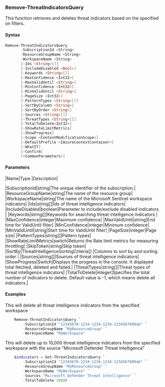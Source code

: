 ### Remove-ThreatIndicatorsQuery

This function retrieves and deletes threat indicators based on the specified on filters.

#### Syntax
```PowerShell
Remove-ThreatIndicatorsQuery
       -SubscriptionId <String>
       -ResourceGroupName <String>
       -WorkspaceName <String>
       [-Ids <String>[]]
       [-IncludeDisabled <Bool>]
       [-Keywords <String>[]]
       [-MaxConfidence <Int32>]
       [-MaxValidUntil <String>]
       [-MinConfidence <Int32>]
       [-MinValidUntil <String>]
       [-PageSize <Int32>]
       [-PatternTypes <String>[]]
       [-SortByColumn <String>]
       [-SortByOrder <String>]
       [-Sources <String>[]]
       [-ThreatTypes <String>[]]
       [-TotalToDelete<Int32>]
       [-ShowRateLimitMetrics]
       [-ShowProgress]
       [-Scope <ContextModificationScope>]
       [-DefaultProfile <IAzureContextContainer>]
       [-WhatIf]
       [-Confirm]
       [<CommonParameters>]
```

#### Parameters
|Name|Type |Description|

|SubscriptionId|string|The unique identifier of the subscription.|
|ResourceGroupName|string|The name of the resource group|
|WorkspaceName|string|The name of the Microsoft Sentinel workspace indicators|
|Ids|string[]|Ids of threat intelligence indicators|
|IncludeDisabled|boolean|Parameter to include/exclude disabled indicators |
|Keywords|string[]|Keywords for searching threat intelligence indicators |
|MaxConfidence|integer|Maximum confidence|
|MaxValidUntil|string|End time for ValidUntil filter|
|MinConfidence|integer|Minimum confidence|
|MinValidUntil|string|Start time for ValidUntil filter|
|PageSize|integer|Page size|
|PatternTypes|string[]|Pattern types|
|ShowRateLimitMetrics|switch|Returns the Rate limit metrics for measuring throttling|
|SkipToken|string|Skip token|
|SortBy|ThreatIntelligenceSortingCriteria[] |Columns to sort by and sorting order |
|Sources|string[]|Sources of threat intelligence indicators|
|ShowProgress|Switch|Displays the progress in the console. It displayed total fetched, deleted and failed.|
|ThreatTypes|string[]|Threat types of threat intelligence indicators|
|TotalToDelete|integer|Specifies the total number of indicators to delete. Default value is -1, which means delete all indicators.|


#### Examples

This will delete all threat intelligence indicators from the specified workspace
```powershell
    Remove-ThreatIndicatorsQuery `
        -SubscriptionId "12345678-1234-1234-1234-1234567890ab" `
        -ResourceGroupName "MyResourceGroup" `
        -WorkspaceName "MyWorkspace"
```

This will delete up to 10,000 threat intelligence indicators from the specified workspace with the source "Microsoft Defender Threat Intelligence"
```powershell
    $indicators = Get-ThreatIndicatorsQuery `
        -SubscriptionId "12345678-1234-1234-1234-1234567890ab" `
        -ResourceGroupName "MyResourceGroup" `
        -WorkspaceName "MyWorkspace" `
        -Sources "Microsoft Defender Threat Intelligence" `
        -TotalToDelete 10000
```


